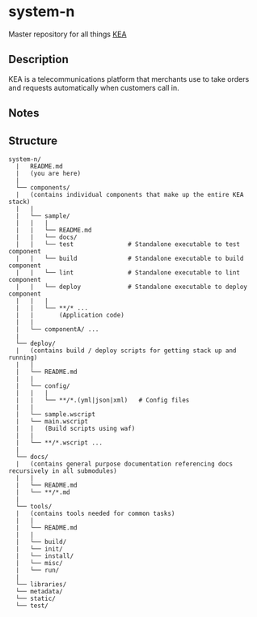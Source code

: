 system-n
========

Master repository for all things [KEA](https://kea.ai)

Description
-----------

KEA is a telecommunications platform that merchants use to take orders and requests automatically when customers call in.

Notes
-----

Structure
---------

```
system-n/
  |   README.md
  |   (you are here)
  |
  └── components/
  |   (contains individual components that make up the entire KEA stack)
  |   |
  |   └── sample/
  |   |   |
  |   |   └── README.md
  |   |   └── docs/
  |   |   └── test               # Standalone executable to test component
  |   |   └── build              # Standalone executable to build component
  |   |   └── lint               # Standalone executable to lint component
  |   |   └── deploy             # Standalone executable to deploy component
  |   |   |
  |   |   └── **/* ...
  |   |       (Application code)
  |   |
  |   └── componentA/ ...
  |
  └── deploy/
  |   (contains build / deploy scripts for getting stack up and running)
  |   |
  |   └── README.md
  |   |
  |   └── config/
  |   |   |
  |   |   └── **/*.(yml|json|xml)   # Config files
  |   |
  |   └── sample.wscript
  |   └── main.wscript
  |   |   (Build scripts using waf)
  |   |
  |   └── **/*.wscript ...
  |
  └── docs/
  |   (contains general purpose documentation referencing docs recursively in all submodules)
  |   |
  |   └── README.md
  |   └── **/*.md
  |
  └── tools/
  |   (contains tools needed for common tasks)
  |   |
  |   └── README.md
  |   |
  |   └── build/
  |   └── init/
  |   └── install/
  |   └── misc/
  |   └── run/
  |
  └── libraries/
  └── metadata/
  └── static/
  └── test/
```
